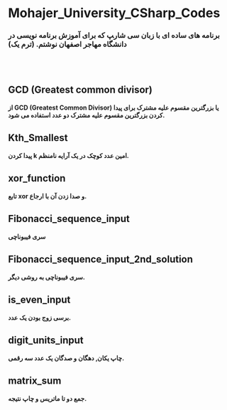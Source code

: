 # Mohajer_University_CSharp_Codes
### برنامه های ساده ای با زبان سی شار‍پ که برای آموزش برنامه نویسی در دانشگاه مهاجر اصفهان نوشتم. (ترم یک)
<br> </br>
## GCD (Greatest common divisor)
 #### از **GCD (Greatest Common Divisor) یا بزرگترین مقسوم علیه مشترک** برای پیدا کردن بزرگترین مقسوم علیه مشترک دو عدد استفاده می شود.
## Kth_Smallest
#### پیدا کردن k امین عدد کوچک در یک آرایه نامنظم.
## xor_function
#### تابع xor و صدا زدن آن با ارجاع.
## Fibonacci_sequence_input
#### سری فیبوناچی
## Fibonacci_sequence_input_2nd_solution
#### سری فیبوناچی به روشی دیگر.
## is_even_input
#### برسی زوج بودن یک عدد.
## digit_units_input
#### چاپ یکان, دهگان و صدگان یک عدد سه رقمی.
## matrix_sum
#### جمع دو تا ماتریس و چاپ نتیجه.
